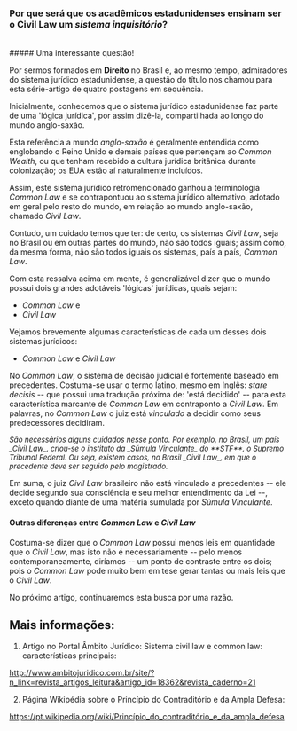 
### Por que será que os acadêmicos estadunidenses ensinam ser o **Civil Law** um _sistema inquisitório_?

<br>
##### Uma interessante questão!


Por sermos formados em **Direito** no Brasil e, ao mesmo tempo, admiradores do sistema jurídico estadunidense, a questão do título nos chamou para esta série-artigo de quatro postagens em sequência.

Inicialmente, conhecemos que o sistema jurídico estadunidense faz parte de uma 'lógica jurídica', por assim dizê-la, compartilhada ao longo do mundo anglo-saxão.

Esta referência a mundo _anglo-saxão_ é geralmente entendida como englobando o Reino Unido e demais países que pertençam ao _Common Wealth_, ou que tenham recebido a cultura jurídica britânica durante colonização; os EUA estão aí naturalmente incluídos.

Assim, este sistema jurídico retromencionado ganhou a terminologia _Common Law_ e se contrapontuou ao sistema jurídico alternativo, adotado em geral pelo resto do mundo, em relação ao mundo anglo-saxão, chamado _Civil Law_.

Contudo, um cuidado temos que ter: de certo, os sistemas _Civil Law_, seja no Brasil ou em outras partes do mundo, não são todos iguais; assim como, da mesma forma, não são todos iguais os sistemas, país a país, _Common Law_.

Com esta ressalva acima em mente, é generalizável dizer que o mundo possui dois grandes adotáveis 'lógicas' jurídicas, quais sejam:

- _Common Law_ e
- _Civil Law_

Vejamos brevemente algumas características de cada um desses dois sistemas jurídicos:

- _Common Law_ e  _Civil Law_

No _Common Law_, o sistema de decisão judicial é fortemente baseado em precedentes. Costuma-se usar o termo latino, mesmo em Inglês: _stare decisis_ -- que possui uma tradução próxima de: 'está decidido' -- para esta característica marcante de _Common Law_ em contraponto a _Civil Law_. Em palavras, no _Common Law_ o juiz está _vinculado_ a decidir como seus predecessores decidiram. 

<cite style="font-size:small">
  São necessários alguns cuidados nesse ponto. Por exemplo, no Brasil, um país _Civil Law_, criou-se o instituto da _Súmula Vinculante_ do **STF**, o Supremo Tribunal Federal. Ou seja, existem casos, no Brasil _Civil Law_, em que o precedente deve ser seguido pelo magistrado.
</cite>

Em suma, o juiz _Civil Law_ brasileiro não está vinculado a precedentes -- ele decide segundo sua consciência e seu melhor entendimento da Lei --, exceto quando diante de uma matéria sumulada por _Súmula Vinculante_.


#### Outras diferenças entre _Common Law_ e _Civil Law_

Costuma-se dizer que o _Common Law_ possui menos leis em quantidade que o _Civil Law_, mas isto não é necessariamente -- pelo menos contemporaneamente, diríamos -- um ponto de contraste entre os dois; pois o _Common Law_ pode muito bem em tese gerar tantas ou mais leis que o _Civil Law_.

No próximo artigo, continuaremos esta busca por uma razão.


Mais informações:
-----------------

1) Artigo no Portal Âmbito Jurídico: Sistema civil law e common law: características principais:

http://www.ambitojuridico.com.br/site/?n_link=revista_artigos_leitura&artigo_id=18362&revista_caderno=21

2) Página Wikipédia sobre o Princípio do Contraditório e da Ampla Defesa:

https://pt.wikipedia.org/wiki/Princípio_do_contraditório_e_da_ampla_defesa
